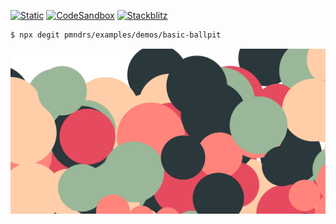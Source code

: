 [![Static](https://img.shields.io/badge/demo-%23646CFF.svg?logo=html5&logoColor=white)](https://pmndrs.github.io/examples/basic-ballpit)
[![CodeSandbox](https://img.shields.io/badge/codesandbox-040404?logo=codesandbox&logoColor=DBDBDB)](https://codesandbox.io/s/github/pmndrs/examples/tree/main/demos/basic-ballpit)
[![Stackblitz](https://img.shields.io/badge/stackblitz-fff?logo=Stackblitz&logoColor=1389FD)](https://stackblitz.com/github/pmndrs/examples/tree/main/demos/basic-ballpit)

```sh
$ npx degit pmndrs/examples/demos/basic-ballpit
```

![](thumbnail.webp)
